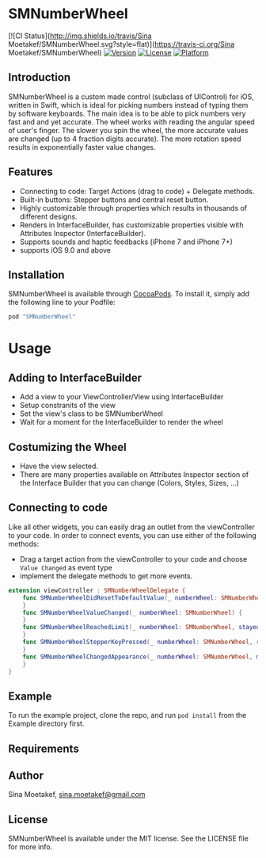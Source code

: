 # SMNumberWheel

[![CI Status](http://img.shields.io/travis/Sina Moetakef/SMNumberWheel.svg?style=flat)](https://travis-ci.org/Sina Moetakef/SMNumberWheel)
[![Version](https://img.shields.io/cocoapods/v/SMNumberWheel.svg?style=flat)](http://cocoapods.org/pods/SMNumberWheel)
[![License](https://img.shields.io/cocoapods/l/SMNumberWheel.svg?style=flat)](http://cocoapods.org/pods/SMNumberWheel)
[![Platform](https://img.shields.io/cocoapods/p/SMNumberWheel.svg?style=flat)](http://cocoapods.org/pods/SMNumberWheel)

## Introduction

SMNumberWheel is a custom made control (subclass of UIControl) for iOS, written in Swift, which is ideal for picking numbers instead of typing them by software keyboards. The main idea is to be
able to pick numbers very fast and and yet accurate. The wheel works with reading the angular speed of user's finger. The slower you spin the wheel, the more accurate values are changed (up to 4
fraction digits accurate). The more rotation speed results in exponentially faster value changes.

## Features
- Connecting to code: Target Actions (drag to code) + Delegate methods.
- Built-in buttons: Stepper buttons and central reset button.
- Highly customizable through properties which results in thousands of different designs.
- Renders in InterfaceBuilder, has customizable properties visible with Attributes Inspector (InterfaceBuilder).
- Supports sounds and haptic feedbacks (iPhone 7 and iPhone 7+)
- supports iOS 9.0 and above

## Installation

SMNumberWheel is available through [CocoaPods](http://cocoapods.org). To install
it, simply add the following line to your Podfile:

```ruby
pod "SMNumberWheel"
```

# Usage
## Adding to InterfaceBuilder
- Add a view to your ViewController/View using InterfaceBuilder
- Setup constranits of the view
- Set the view's class to be SMNumberWheel
- Wait for a moment for the InterfaceBuilder to render the wheel

## Costumizing the Wheel
- Have the view selected.
- There are many properties available on Attributes Inspector section of the Interface Builder that you can change (Colors, Styles, Sizes, ...)

## Connecting to code
Like all other widgets, you can easily drag an outlet from the viewController to your code. In order to connect events, you can use either of the following methods:
- Drag a target action from the viewController to your code and choose `Value Changed` as event type
- implement the delegate methods to get more events.

```swift
extension viewController : SMNumberWheelDelegate {
    func SMNumberWheelDidResetToDefaultValue(_ numberWheel: SMNumberWheel) {
    }
    func SMNumberWheelValueChanged(_ numberWheel: SMNumberWheel) {
    }
    func SMNumberWheelReachedLimit(_ numberWheel: SMNumberWheel, stayedAtLimit: Bool) {
    }
    func SMNumberWheelStepperKeyPressed(_ numberWheel: SMNumberWheel, rightKey: Bool) {
    }
    func SMNumberWheelChangedAppearance(_ numberWheel: SMNumberWheel, minimized: Bool) {
    }
}
```

## Example

To run the example project, clone the repo, and run `pod install` from the Example directory first.

## Requirements


## Author

Sina Moetakef, sina.moetakef@gmail.com

## License

SMNumberWheel is available under the MIT license. See the LICENSE file for more info.
